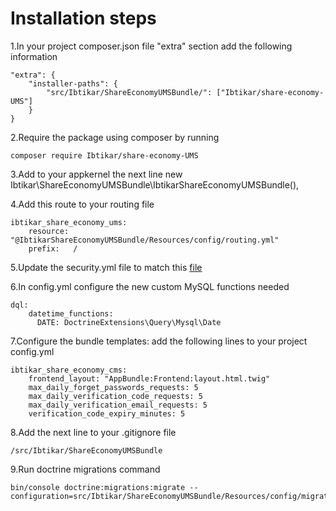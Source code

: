 Installation steps
==================

1.In your project composer.json file "extra" section add the following information

    "extra": {
        "installer-paths": {
            "src/Ibtikar/ShareEconomyUMSBundle/": ["Ibtikar/share-economy-UMS"]
        }
    }

2.Require the package using composer by running

    composer require Ibtikar/share-economy-UMS

3.Add to your appkernel the next line
    new Ibtikar\ShareEconomyUMSBundle\IbtikarShareEconomyUMSBundle(),

4.Add this route to your routing file

    ibtikar_share_economy_ums:
        resource: "@IbtikarShareEconomyUMSBundle/Resources/config/routing.yml"
        prefix:   /


5.Update the security.yml file to match this [file](http://github.com/Ibtikar/share-economy-UMS/tree/master/Resources/doc/security.yml)

6.In config.yml configure the new custom MySQL functions needed
    
    dql:
        datetime_functions:
          DATE: DoctrineExtensions\Query\Mysql\Date

7.Configure the bundle templates: add the following lines to your project config.yml
    
    ibtikar_share_economy_cms:
        frontend_layout: "AppBundle:Frontend:layout.html.twig"
        max_daily_forget_passwords_requests: 5
        max_daily_verification_code_requests: 5
        max_daily_verification_email_requests: 5
        verification_code_expiry_minutes: 5

8.Add the next line to your .gitignore file

    /src/Ibtikar/ShareEconomyUMSBundle

9.Run doctrine migrations command

    bin/console doctrine:migrations:migrate --configuration=src/Ibtikar/ShareEconomyUMSBundle/Resources/config/migrations.yml